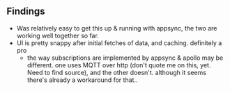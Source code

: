 ## Findings
- Was relatively easy to get this up & running with appsync, the two are working well together so far.
- UI is pretty snappy after initial fetches of data, and caching. definitely a pro
  - the way subscriptions are implemented by appsync & apollo may be different. one uses MQTT over http (don't quote me on this, yet. Need to find source), and the other doesn't. although it seems there's already a workaround for that..